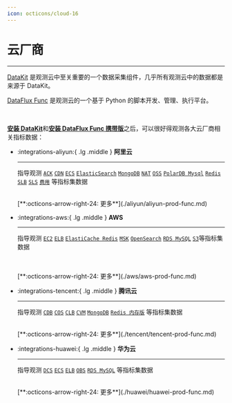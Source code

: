 ```yaml
---
icon: octicons/cloud-16
---
```


# 云厂商

---

[DataKit](../../datakit/index.md) 是观测云中至关重要的一个数据采集组件，几乎所有观测云中的数据都是来源于 DataKit。

[DataFlux Func](../../dataflux-func/index.md) 是观测云的一个基于 Python 的脚本开发、管理、执行平台。

<br />

[**安装 DataKit**](../../datakit/datakit-install.md)和[**安装 DataFlux Func 携带版**](https://func.guance.com/doc/maintenance-guide-installation/)之后，可以很好得观测各大云厂商相关指标数据：


<div class="grid cards" markdown>

-   :integrations-aliyun:{ .lg .middle } __阿里云__

    ---

    指导观测 [`ACK`](./aliyun/aliyun-ack.md) [`CDN`](./aliyun/aliyun-cdn.md) [`ECS`](./aliyun/aliyun-ecs.md) [`ElasticSearch`](./aliyun/aliyun-es.md) [`MongoDB`](./aliyun/aliyun-mongodb.md) [`NAT`](./aliyun/aliyun-nat.md) [`OSS`](./aliyun/aliyun-oss.md) [`PolarDB Mysql`](./aliyun/aliyun-mysql.md) [`Redis`](./aliyun/aliyun-redis.md) [`SLB`](./aliyun/aliyun-slb.md) [`SLS`](./aliyun/aliyun-sls.md) [`费用`](./aliyun/aliyun-charges.md) 等指标集数据

    <br/>
    [**:octicons-arrow-right-24: 更多**](./aliyun/aliyun-prod-func.md)

-   :integrations-aws:{ .lg .middle } __AWS__

    ---

    指导观测 [`EC2`](./aws/ec2.md) [`ELB`](./aws/elb.md) [`ElastiCache Redis`](./aws/elasticache-redis.md) [`MSK`](./aws/aws-msk.md) [`OpenSearch`](./aws/aws-opensearch.md) [`RDS MySQL`](./aws/rds-mysql.md) [`S3`](./aws/s3.md)等指标集数据

    <br/>
    <br/>
    [**:octicons-arrow-right-24: 更多**](./aws/aws-prod-func.md)

-   :integrations-tencent:{ .lg .middle } __腾讯云__

    ---

    指导观测 [`CDB`](./tencent/cdb.md) [`COS`](./tencent/cos.md) [`CLB`](./tencent/clb.md) [`CVM`](./tencent/cvm.md) [`MongoDB`](./tencent/mongodb.md) [`Redis 内存版`](./tencent/redis-mem.md) 等指标集数据

    <br/>
    [**:octicons-arrow-right-24: 更多**](./tencent/tencent-prod-func.md)

-   :integrations-huawei:{ .lg .middle } __华为云__

    ---

    指导观测 [`DCS`](./huawei/dcs.md) [`ECS`](./huawei/ecs.md) [`ELB`](./huawei/elb.md) [`OBS`](./huawei/obs.md) [`RDS MySQL`](./huawei/rds-mysql.md) 等指标集数据

    <br/>
    [**:octicons-arrow-right-24: 更多**](./huawei/huawei-prod-func.md)

</div>

<br/>

<br/>

<br/>

<br/>